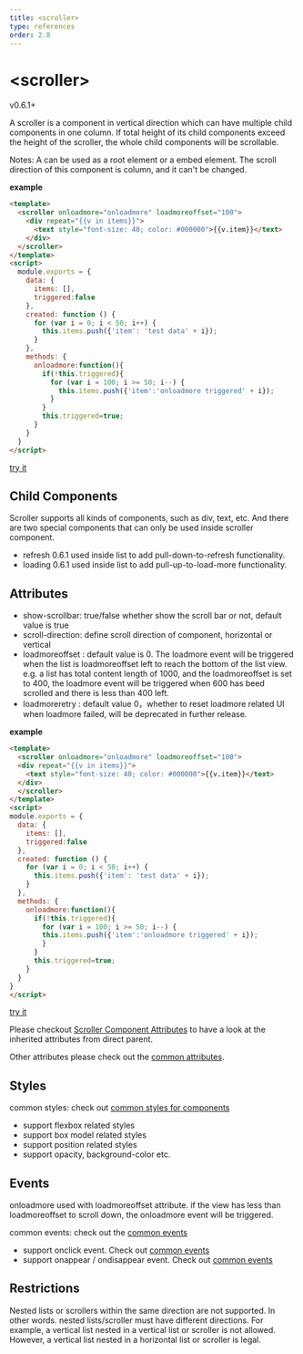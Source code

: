 ```yaml
---
title: <scroller>
type: references
order: 2.8
---
```


# &lt;scroller&gt;
<span class="weex-version">v0.6.1+</span>

A scroller is a component in vertical direction which can have multiple child components in one column. If total height of its child components exceed the height of the scroller, the whole child components will be scrollable.

Notes: A <scroller> can be used as a root element or a embed element. The scroll direction of this component is column, and it can't be changed.


**example**

```html
<template>
  <scroller onloadmore="onloadmore" loadmoreoffset="100">
    <div repeat="{{v in items}}">
      <text style="font-size: 40; color: #000000">{{v.item}}</text>
    </div>
  </scroller>
</template>
<script>
  module.exports = {
    data: {
      items: [],
      triggered:false
    },
    created: function () {
      for (var i = 0; i < 50; i++) {
        this.items.push({'item': 'test data' + i});
      }
    },
    methods: {
      onloadmore:function(){
        if(!this.triggered){
          for (var i = 100; i >= 50; i--) {
            this.items.push({'item':'onloadmore triggered' + i});
          }
        }
        this.triggered=true;
      }
    }
  }
</script>
```

[try it](http://dotwe.org/acf155122b9457211165680b01fae1c2)

## Child Components

Scroller supports all kinds of components, such as div, text, etc.
And there are two special components that can only be used inside scroller component.

* refresh 0.6.1 used inside list to add pull-down-to-refresh functionality. 
* loading 0.6.1 used inside list to add pull-up-to-load-more functionality. 


## Attributes

* show-scrollbar: true/false whether show the scroll bar or not, default value is true
* scroll-direction: <string> define scroll direction of component, horizontal or vertical
* loadmoreoffset : <number> default value is 0. The loadmore event will be triggered when the list is loadmoreoffset left to reach the bottom of the list view. e.g. a list has total content length of 1000, and the loadmoreoffset is set to 400, the loadmore event will be triggered when 600 has beed scrolled and there is less than 400 left.
* loadmoreretry : <number> default value 0，whether to reset loadmore related UI when loadmore failed, will be deprecated in further release.

**example**

```html
<template>
  <scroller onloadmore="onloadmore" loadmoreoffset="100">
  <div repeat="{{v in items}}">
    <text style="font-size: 40; color: #000000">{{v.item}}</text>
  </div>
  </scroller>
</template>
<script>
module.exports = {
  data: {
    items: [],
    triggered:false
  },
  created: function () {
    for (var i = 0; i < 50; i++) {
      this.items.push({'item': 'test data' + i});
    }
  },
  methods: {
    onloadmore:function(){
      if(!this.triggered){
        for (var i = 100; i >= 50; i--) {
        this.items.push({'item':'onloadmore triggered' + i});
        }
      }
      this.triggered=true;
    }
  }
}
</script>
```

[try it](http://dotwe.org/acf155122b9457211165680b01fae1c2)


Please checkout [Scroller Component Attributes]() to have a look at the inherited attributes from direct parent.

Other attributes please check out the [common     attributes](../common-attrs.html).

## Styles

common styles: check out [common styles for components](../common-style.html)

* support flexbox related styles
* support box model related styles
* support position related styles
* support opacity, background-color etc.


## Events

onloadmore  used with loadmoreoffset attribute. if the view has less than loadmoreoffset to scroll down, the onloadmore event will be triggered.

common events: check out the [common events](../common-event.html)

* support onclick event. Check out [common events](../common-event.html)
* support onappear / ondisappear event. Check out [common events](../common-event.html)



## Restrictions

Nested lists or scrollers within the same direction are not supported. In other words. nested lists/scroller must have different directions.
For example, a vertical list nested in a vertical list or scroller is not allowed. However, a vertical list nested in a horizontal list or scroller is legal.

